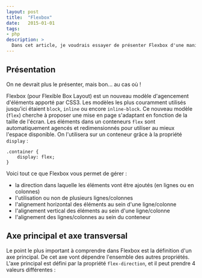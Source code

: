 ```yaml
---
layout: post
title:  "Flexbox"
date:   2015-01-01
tags:
- php 
description: >
  Dans cet article, je voudrais essayer de présenter Flexbox d'une manière assez simple, afin que tout le monde puisse en appréhender les principes rapidement.
--- 
```


## Présentation

On ne devrait plus le présenter, mais bon... au cas où !

Flexbox (pour Flexible Box Layout) est un nouveau modèle d'agencement d'éléments apporté par CSS3. Les modèles les plus couramment utilisés jusqu'ici étaient `block`, `inline` ou encore `inline-block`. Ce nouveau modèle (`flex`) cherche à proposer une mise en page s'adaptant en fonction de la taille de l'écran. Les éléments dans un conteneurs `flex` sont automatiquement agencés et redimensionnés pour utiliser au mieux l'espace disponible. On l'utilisera sur un conteneur grâce à la propriété `display` :

    .container {
        display: flex;
    }

Voici tout ce que Flexbox vous permet de gérer :

- la direction dans laquelle les éléments vont être ajoutés (en lignes ou en colonnes)
- l'utilisation ou non de plusieurs lignes/colonnes
- l'alignement horizontal des éléments au sein d'une ligne/colonne 
- l'alignement vertical des éléments au sein d'une ligne/colonne 
- l'alignement des lignes/colonnes au sein du conteneur

## Axe principal et axe transversal

Le point le plus important à comprendre dans Flexbox est la définition d'un axe principal. De cet axe vont dépendre l'ensemble des autres propriétés. L'axe principal est défini par la propriété `flex-direction`, et il peut prendre 4 valeurs différentes :

